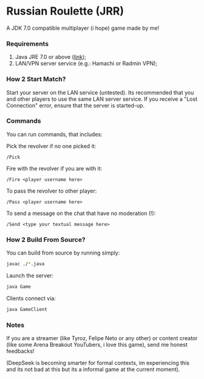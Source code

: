 # Russian Roulette (JRR)
A JDK 7.0 compatible multiplayer (i hope) game made by me!

### Requirements
1. Java JRE 7.0 or above ([link](https://www.oracle.com/br/java/technologies/downloads/));
2. LAN/VPN server service (e.g.: Hamachi or Radmin VPN);

### How 2 Start Match?
Start your server on the LAN service (untested).
Its recommended that you and other players to use the same LAN server service.
If you receive a "Lost Connection" error, ensure that the server is started-up.

### Commands
You can run commands, that includes:

Pick the revolver if no one picked it:

```
/Pick
```

Fire with the revolver if you are with it:

```
/Fire <player username here>
```

To pass the revolver to other player:

```
/Pass <player username here>
```

To send a message on the chat that have no moderation (!):

```
/Send <type your textual message here>
```

### How 2 Build From Source?
You can build from source by running simply:

```sh
javac ./*.java
```

Launch the server:

```sh
java Game
```

Clients connect via:
```sh
java GameClient
```

### Notes
If you are a streamer (like Tyroz, Felipe Neto or any other)
or content creator (like some Arena Breakout YouTubers, i love this game), send me honest feedbacks!

(DeepSeek is becoming smarter for formal contexts, im experiencing this and its not bad at this but its a informal game at the current moment).
